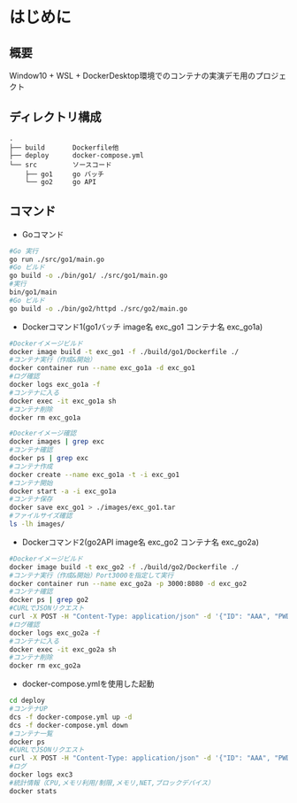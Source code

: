 # はじめに

## 概要

Window10 + WSL + DockerDesktop環境でのコンテナの実演デモ用のプロジェクト

## ディレクトリ構成

```text
.
├── build       Dockerfile他
├── deploy      docker-compose.yml
└── src         ソースコード
    ├── go1     go バッチ
    └── go2     go API
```

## コマンド

- Goコマンド

```sh
#Go 実行
go run ./src/go1/main.go
#Go ビルド
go build -o ./bin/go1/ ./src/go1/main.go
#実行
bin/go1/main
#Go ビルド
go build -o ./bin/go2/httpd ./src/go2/main.go
```

- Dockerコマンド1(go1バッチ image名 exc_go1 コンテナ名 exc_go1a)

```sh
#Dockerイメージビルド
docker image build -t exc_go1 -f ./build/go1/Dockerfile ./
#コンテナ実行（作成&開始）
docker container run --name exc_go1a -d exc_go1
#ログ確認
docker logs exc_go1a -f
#コンテナに入る
docker exec -it exc_go1a sh
#コンテナ削除
docker rm exc_go1a

#Dockerイメージ確認
docker images | grep exc
#コンテナ確認
docker ps | grep exc
#コンテナ作成
docker create --name exc_go1a -t -i exc_go1
#コンテナ開始
docker start -a -i exc_go1a
#コンテナ保存
docker save exc_go1 > ./images/exc_go1.tar
#ファイルサイズ確認
ls -lh images/
```

- Dockerコマンド2(go2API image名 exc_go2 コンテナ名 exc_go2a)

```sh
#Dockerイメージビルド
docker image build -t exc_go2 -f ./build/go2/Dockerfile ./
#コンテナ実行（作成&開始）Port3000を指定して実行
docker container run --name exc_go2a -p 3000:8080 -d exc_go2
#コンテナ確認
docker ps | grep go2
#CURLでJSONリクエスト
curl -X POST -H "Content-Type: application/json" -d '{"ID": "AAA", "PWD": "BBB"}' http://localhost:3000/Auth | jq .
#ログ確認
docker logs exc_go2a -f
#コンテナに入る
docker exec -it exc_go2a sh
#コンテナ削除
docker rm exc_go2a
```

- docker-compose.ymlを使用した起動

```sh
cd deploy
#コンテナUP
dcs -f docker-compose.yml up -d
dcs -f docker-compose.yml down
#コンテナ一覧
docker ps
#CURLでJSONリクエスト
curl -X POST -H "Content-Type: application/json" -d '{"ID": "AAA", "PWD": "BBB"}' http://localhost:18010/Auth | jq .
#ログ
docker logs exc3
#統計情報（CPU,メモリ利用/制限,メモリ,NET,ブロックデバイス）
docker stats
```
